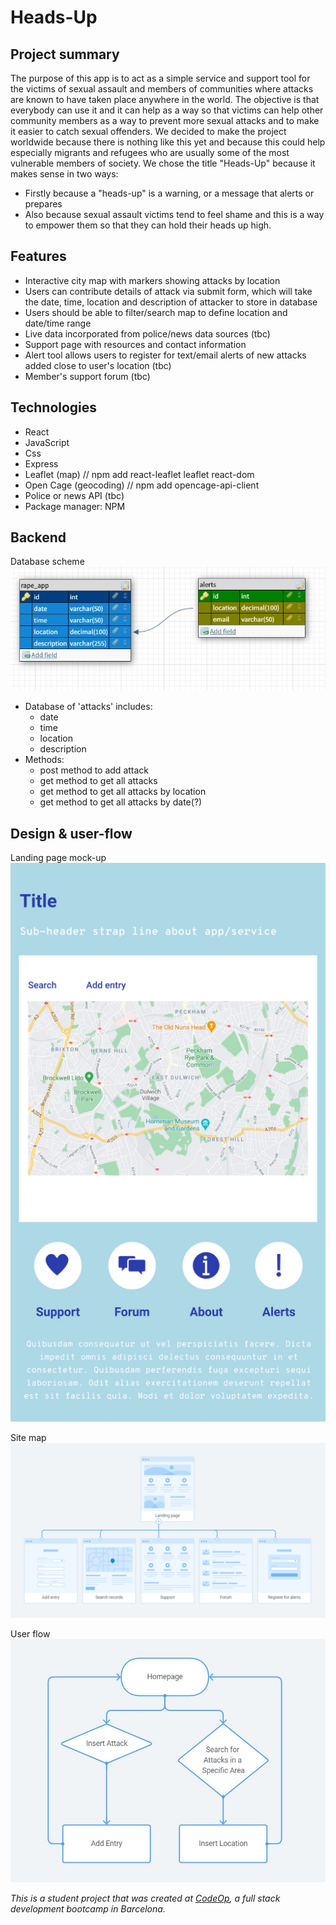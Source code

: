 # Heads-Up

## Project summary
The purpose of this app is to act as a simple service and support tool for the victims of sexual assault and members of communities where attacks are known to have taken place anywhere in the world.
The objective is that everybody can use it and it can help as a way so that victims can help other community members as a way to prevent more sexual attacks and to make it easier to catch sexual offenders. We decided to make the project worldwide because there is nothing like this yet and because this could help especially migrants and refugees who are usually some of the most vulnerable members of society.
We chose the title "Heads-Up" because it makes sense in two ways:
* Firstly because a "heads-up" is a warning, or a message that alerts or prepares
* Also because sexual assault victims tend to feel shame and this is a way to empower them so that they can hold their heads up high.


## Features
* Interactive city map with markers showing attacks by location
* Users can contribute details of attack via submit form, which will take the date, time, location and description of attacker to store in database
* Users should be able to filter/search map to define location and date/time range
* Live data incorporated from police/news data sources (tbc)
* Support page with resources and contact information
* Alert tool allows users to register for text/email alerts of new attacks added close to user's location (tbc)
* Member's support forum (tbc)

## Technologies
* React
* JavaScript
* Css
* Express
* Leaflet (map) // npm add react-leaflet leaflet react-dom
* Open Cage (geocoding) // npm add opencage-api-client
* Police or news API (tbc)
* Package manager: NPM

## Backend
Database scheme
![Database](images/database.jpg)

- Database of 'attacks' includes:
  - date
  - time
  - location
  - description
- Methods:
  - post method to add attack
  - get method to get all attacks
  - get method to get all attacks by location
  - get method to get all attacks by date(?)

## Design & user-flow
Landing page mock-up
![Landing page](images/landing-page-mockup.jpg)

Site map
![Site map](images/site-map.jpg)

User flow
![User flow](images/userflow.jpg)

_This is a student project that was created at [CodeOp](http://codeop.tech), a full stack development bootcamp in Barcelona._